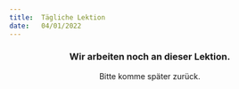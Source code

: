 ```yaml
---
title:  Tägliche Lektion
date:   04/01/2022
---
```


### <center>Wir arbeiten noch an dieser Lektion.</center>
<center>Bitte komme später zurück.</center>